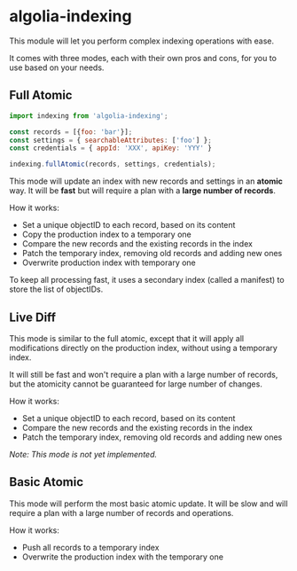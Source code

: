 # algolia-indexing

This module will let you perform complex indexing operations with ease.

It comes with three modes, each with their own pros and cons, for you to use
based on your needs.

## Full Atomic

```javascript
import indexing from 'algolia-indexing';

const records = [{foo: 'bar'}];
const settings = { searchableAttributes: ['foo'] };
const credentials = { appId: 'XXX', apiKey: 'YYY' }

indexing.fullAtomic(records, settings, credentials);
```

This mode will update an index with new records and settings in an **atomic**
way. It will be **fast** but will require a plan with a **large number of
records**.

How it works:

- Set a unique objectID to each record, based on its content
- Copy the production index to a temporary one
- Compare the new records and the existing records in the index
- Patch the temporary index, removing old records and adding new ones
- Overwrite production index with temporary one

To keep all processing fast, it uses a secondary index (called a manifest) to
store the list of objectIDs.

## Live Diff

This mode is similar to the full atomic, except that it will apply all
modifications directly on the production index, without using a temporary index.

It will still be fast and won't require a plan with a large number of records,
but the atomicity cannot be guaranteed for large number of changes.

How it works:

- Set a unique objectID to each record, based on its content
- Compare the new records and the existing records in the index
- Patch the temporary index, removing old records and adding new ones

_Note: This mode is not yet implemented._

## Basic Atomic

This mode will perform the most basic atomic update. It will be slow and will
require a plan with a large number of records and operations.

How it works:

- Push all records to a temporary index
- Overwrite the production index with the temporary one
